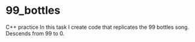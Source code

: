 # 99_bottles
C++ practice
In this task I create code that replicates the 99 bottles song. Descends from 99 to 0.

